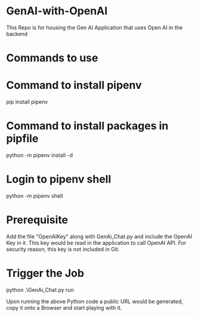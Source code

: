 # GenAI-with-OpenAI
This Repo is for housing the Gen AI Application that uses Open AI in the backend

# Commands to use

# Command to install pipenv
pip install pipenv

# Command to install packages in pipfile
python -m pipenv install -d

# Login to pipenv shell
python -m pipenv shell

# Prerequisite
Add the file "OpenAIKey" along with GenAi_Chat.py and include the OpenAI Key in it. This key would be read in the application to call OpenAI API. For security reason, this key is not included in Git.

# Trigger the Job
python .\GenAi_Chat.py run

Upon running the above Python code a public URL would be generated, copy it onto a Browser and start playing with it.